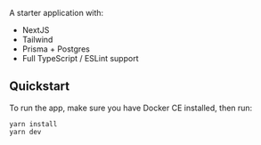 A starter application with:

- NextJS
- Tailwind
- Prisma + Postgres
- Full TypeScript / ESLint support

## Quickstart

To run the app, make sure you have Docker CE installed, then run:

```
yarn install
yarn dev
```
